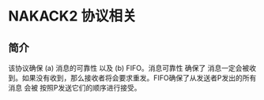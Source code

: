 # NAKACK2 协议相关

## 简介
该协议确保 (a) 消息的可靠性 以及 (b) FIFO。消息可靠性 确保了 消息一定会被收到。如果没有收到，那么接收者将会要求重发。FIFO确保了从发送者P发出的所有消息 会被 按照P发送它们的顺序进行接受。

